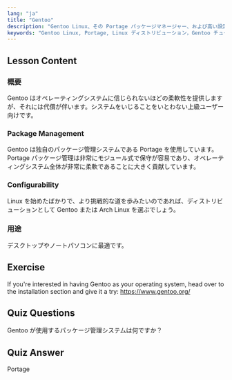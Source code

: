 ```yaml
---
lang: "ja"
title: "Gentoo"
description: "Gentoo Linux、その Portage パッケージマネージャー、および高い設定可能性について学びます。この柔軟なディストリビューションが、あなたの高度な Linux の旅に適しているかどうかを発見してください。"
keywords: "Gentoo Linux, Portage, Linux ディストリビューション，Gentoo チュートリアル，Linux 初心者，Linux ガイド，Gentoo 設定可能性"
---
```


## Lesson Content

### 概要

Gentoo はオペレーティングシステムに信じられないほどの柔軟性を提供しますが、それには代償が伴います。システムをいじることをいとわない上級ユーザー向けです。

### Package Management

Gentoo は独自のパッケージ管理システムである Portage を使用しています。Portage パッケージ管理は非常にモジュール式で保守が容易であり、オペレーティングシステム全体が非常に柔軟であることに大きく貢献しています。

### Configurability

Linux を始めたばかりで、より挑戦的な道を歩みたいのであれば、ディストリビューションとして Gentoo または Arch Linux を選ぶでしょう。

### 用途

デスクトップやノートパソコンに最適です。

## Exercise

If you're interested in having Gentoo as your operating system, head over to the installation section and give it a try: <https://www.gentoo.org/>

## Quiz Questions

Gentoo が使用するパッケージ管理システムは何ですか？

## Quiz Answer

Portage

